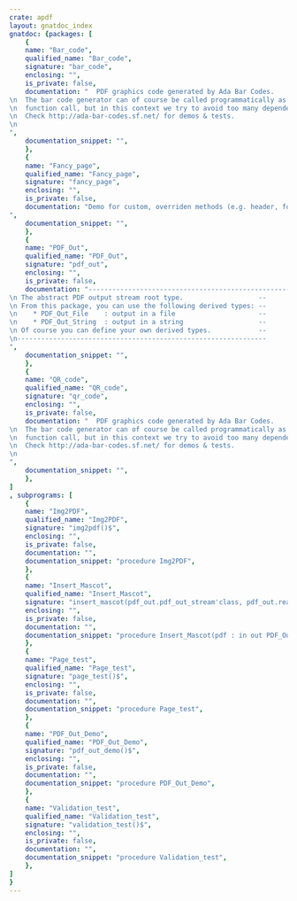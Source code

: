 ```yaml
---
crate: apdf
layout: gnatdoc_index
gnatdoc: {packages: [
    {
    name: "Bar_code",
    qualified_name: "Bar_code",
    signature: "bar_code",
    enclosing: "",
    is_private: false,
    documentation: "  PDF graphics code generated by Ada Bar Codes.\n  The bar code generator can of course be called programmatically as well with a single\n  function call, but in this context we try to avoid too many dependencies between projects.\n  Check http://ada-bar-codes.sf.net/ for demos & tests.\n",
    documentation_snippet: "",
    },
    {
    name: "Fancy_page",
    qualified_name: "Fancy_page",
    signature: "fancy_page",
    enclosing: "",
    is_private: false,
    documentation: "Demo for custom, overriden methods (e.g. header, footer) in PDF_Out",
    documentation_snippet: "",
    },
    {
    name: "PDF_Out",
    qualified_name: "PDF_Out",
    signature: "pdf_out",
    enclosing: "",
    is_private: false,
    documentation: "---------------------------------------------------------------\n The abstract PDF output stream root type.                   --\n From this package, you can use the following derived types: --\n    * PDF_Out_File    : output in a file                     --\n    * PDF_Out_String  : output in a string                   --\n Of course you can define your own derived types.            --\n---------------------------------------------------------------",
    documentation_snippet: "",
    },
    {
    name: "QR_code",
    qualified_name: "QR_code",
    signature: "qr_code",
    enclosing: "",
    is_private: false,
    documentation: "  PDF graphics code generated by Ada Bar Codes.\n  The bar code generator can of course be called programmatically as well with a single\n  function call, but in this context we try to avoid too many dependencies between projects.\n  Check http://ada-bar-codes.sf.net/ for demos & tests.\n",
    documentation_snippet: "",
    },
]
, subprograms: [
    {
    name: "Img2PDF",
    qualified_name: "Img2PDF",
    signature: "img2pdf()$",
    enclosing: "",
    is_private: false,
    documentation: "",
    documentation_snippet: "procedure Img2PDF",
    },
    {
    name: "Insert_Mascot",
    qualified_name: "Insert_Mascot",
    signature: "insert_mascot(pdf_out.pdf_out_stream'class, pdf_out.real, pdf_out.real, pdf_out.real, pdf_out.real)$",
    enclosing: "",
    is_private: false,
    documentation: "",
    documentation_snippet: "procedure Insert_Mascot(pdf : in out PDF_Out_Stream'Class; w, h, xm, ym: Real)",
    },
    {
    name: "Page_test",
    qualified_name: "Page_test",
    signature: "page_test()$",
    enclosing: "",
    is_private: false,
    documentation: "",
    documentation_snippet: "procedure Page_test",
    },
    {
    name: "PDF_Out_Demo",
    qualified_name: "PDF_Out_Demo",
    signature: "pdf_out_demo()$",
    enclosing: "",
    is_private: false,
    documentation: "",
    documentation_snippet: "procedure PDF_Out_Demo",
    },
    {
    name: "Validation_test",
    qualified_name: "Validation_test",
    signature: "validation_test()$",
    enclosing: "",
    is_private: false,
    documentation: "",
    documentation_snippet: "procedure Validation_test",
    },
]
}
---
```

